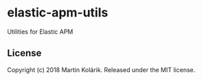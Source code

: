 # elastic-apm-utils

Utilities for Elastic APM

## License
Copyright (c) 2018 Martin Kolárik. Released under the MIT license.

